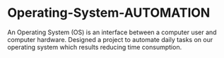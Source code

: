 # Operating-System-AUTOMATION
An Operating System (OS) is an interface between a computer user and computer hardware.  Designed a project to automate daily tasks on our operating system which results reducing time consumption.

